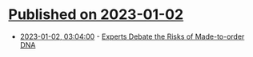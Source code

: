 # [Published on 2023-01-02](index.md)

* [2023-01-02, 03:04:00](https://soylentnews.org/article.pl?sid=22/12/31/2144203&from=rss) - [Experts Debate the Risks of Made-to-order DNA](https://soylentnews.org/article.pl?sid=22/12/31/2144203&from=rss)
